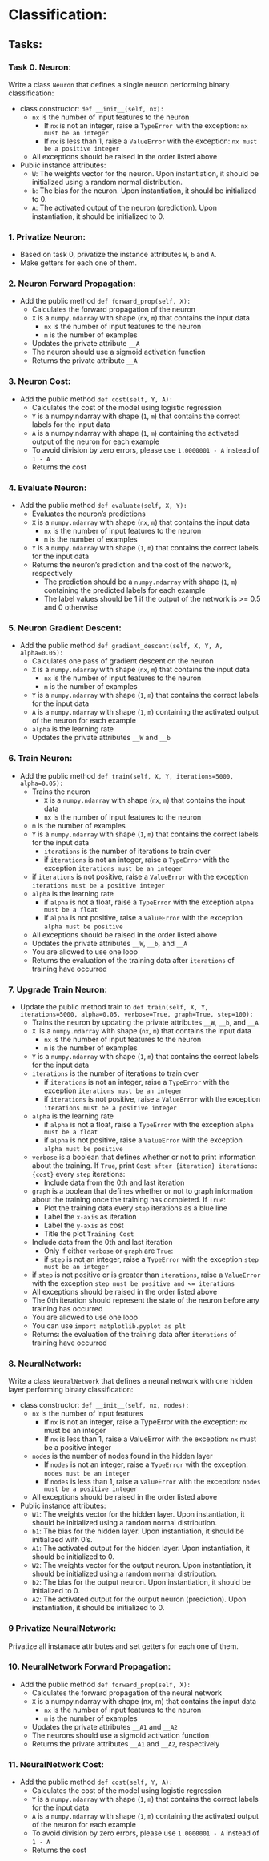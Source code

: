 # Classification:

## Tasks:

### Task 0. Neuron:
Write a class `Neuron` that defines a single neuron performing binary classification:

* class constructor: `def __init__(self, nx):`  
  * `nx` is the number of input features to the neuron  
    * If `nx` is not an integer, raise a `TypeError `with the exception: `nx must be an integer`  
    * If `nx` is less than 1, raise a `ValueError` with the exception: `nx must be a positive integer`  
  * All exceptions should be raised in the order listed above  
* Public instance attributes:  
  * `W`: The weights vector for the neuron. Upon instantiation, it should be initialized using a random normal distribution.  
  * `b`: The bias for the neuron. Upon instantiation, it should be initialized to 0.  
  * `A`: The activated output of the neuron (prediction). Upon instantiation, it should be initialized to 0.  

### 1. Privatize Neuron:
* Based on task 0, privatize the instance attributes `W`, `b` and `A`.
* Make getters for each one of them.

### 2. Neuron Forward Propagation:
* Add the public method `def forward_prop(self, X):`  
    * Calculates the forward propagation of the neuron  
  * `X` is a `numpy.ndarray` with shape (`nx`, `m`) that contains the input data  
    * `nx` is the number of input features to the neuron  
    * `m` is the number of examples  
  * Updates the private attribute `__A`  
  * The neuron should use a sigmoid activation function  
  * Returns the private attribute `__A`  

### 3. Neuron Cost:
* Add the public method `def cost(self, Y, A):`
	* Calculates the cost of the model using logistic regression
	* `Y` is a numpy.ndarray with shape (`1`, `m`) that contains the correct labels for the input data
	* `A` is a numpy.ndarray with shape (`1`, `m`) containing the activated output of the neuron for each example
	* To avoid division by zero errors, please use `1.0000001 - A` instead of `1 - A`
	* Returns the cost

### 4. Evaluate Neuron:
* Add the public method `def evaluate(self, X, Y):`
  * Evaluates the neuron’s predictions
  * `X` is a `numpy.ndarray` with shape (`nx`, `m`) that contains the input data
    * `nx` is the number of input features to the neuron
    * `m` is the number of examples
  * `Y` is a `numpy.ndarray` with shape (`1`, `m`) that contains the correct labels for the input data
  * Returns the neuron’s prediction and the cost of the network, respectively
    * The prediction should be a `numpy.ndarray` with shape (`1`, `m`) containing the predicted labels for each example
    * The label values should be 1 if the output of the network is >= 0.5 and 0 otherwise

### 5. Neuron Gradient Descent:
* Add the public method `def gradient_descent(self, X, Y, A, alpha=0.05):`
  * Calculates one pass of gradient descent on the neuron
  * `X` is a `numpy.ndarray` with shape (`nx`, `m`) that contains the input data
    * `nx` is the number of input features to the neuron
    * `m` is the number of examples
  * `Y` is a `numpy.ndarray` with shape (`1`, `m`) that contains the correct labels for the input data
  * `A` is a `numpy.ndarray` with shape (`1`, `m`) containing the activated output of the neuron for each example
  * `alpha` is the learning rate
  * Updates the private attributes `__W` and `__b`

### 6. Train Neuron:
* Add the public method `def train(self, X, Y, iterations=5000, alpha=0.05):`
  * Trains the neuron
    * `X` is a `numpy.ndarray` with shape (`nx`, `m`) that contains the input data
    * `nx` is the number of input features to the neuron
  * `m` is the number of examples
  * `Y` is a `numpy.ndarray` with shape (`1`, `m`) that contains the correct labels for the input data
    * `iterations` is the number of iterations to train over
    * if `iterations` is not an integer, raise a `TypeError` with the exception `iterations must be an integer`
  * if `iterations` is not positive, raise a `ValueError` with the exception `iterations must be a positive integer`
  * `alpha` is the learning rate
    * if `alpha` is not a float, raise a `TypeError` with the exception `alpha must be a float`
    * if `alpha` is not positive, raise a `ValueError` with the exception `alpha must be positive`
  * All exceptions should be raised in the order listed above
  * Updates the private attributes `__W`, `__b`, and `__A`
  * You are allowed to use one loop
  * Returns the evaluation of the training data after `iterations` of training have occurred

### 7. Upgrade Train Neuron:
* Update the public method train to `def train(self, X, Y, iterations=5000, alpha=0.05, verbose=True, graph=True, step=100):`
  * Trains the neuron by updating the private attributes `__W`, `__b`, and `__A`
  * `X `is a `numpy.ndarray` with shape (`nx`, `m`) that contains the input data
    * `nx` is the number of input features to the neuron
    * `m` is the number of examples
  * `Y` is a `numpy.ndarray` with shape (`1`, `m`) that contains the correct labels for the input data
  * `iterations` is the number of iterations to train over
    * if `iterations` is not an integer, raise a `TypeError` with the exception `iterations must be an integer`
    * if `iterations` is not positive, raise a `ValueError` with the exception `iterations must be a positive integer`
  * `alpha` is the learning rate
    * if `alpha` is not a float, raise a `TypeError` with the exception `alpha must be a float`
    * if `alpha` is not positive, raise a `ValueError` with the exception `alpha must be positive`
  * `verbose` is a boolean that defines whether or not to print information about the training. If `True`, print `Cost after {iteration} iterations: {cost}` every `step` iterations:
    * Include data from the 0th and last iteration
  * `graph` is a boolean that defines whether or not to graph information about the training once the training has completed. If `True`:
    * Plot the training data every `step` iterations as a blue line
    * Label the `x-axis` as iteration
    * Label the `y-axis` as cost
    * Title the plot `Training Cost`
  * Include data from the 0th and last iteration
    * Only if either `verbose` or `graph` are `True`:
    * if `step` is not an integer, raise a `TypeError` with the exception `step must be an integer`
  * if `step` is not positive or is greater than `iterations`, raise a `ValueError` with the exception `step must be positive and <= iterations`
  * All exceptions should be raised in the order listed above
  * The 0th iteration should represent the state of the neuron before any training has occurred
  * You are allowed to use one loop
  * You can use `import matplotlib.pyplot as plt`
  * Returns: the evaluation of the training data after `iterations` of training have occurred

### 8. NeuralNetwork:
Write a class `NeuralNetwork` that defines a neural network with one hidden layer performing binary classification:
  * class constructor: `def __init__(self, nx, nodes):`
    * `nx` is the number of input features
      * If `nx` is not an integer, raise a TypeError with the exception: `nx` must be an integer
      * If `nx` is less than 1, raise a ValueError with the exception: `nx` must be a positive integer
    * `nodes` is the number of nodes found in the hidden layer
      * If `nodes` is not an integer, raise a `TypeError` with the exception: `nodes must be an integer`
      * If `nodes` is less than 1, raise a `ValueError` with the exception: `nodes must be a positive integer`
    * All exceptions should be raised in the order listed above
  * Public instance attributes:
    * `W1`: The weights vector for the hidden layer. Upon instantiation, it should be initialized using a random normal distribution.
    * `b1`: The bias for the hidden layer. Upon instantiation, it should be initialized with 0’s.
    * `A1`: The activated output for the hidden layer. Upon instantiation, it should be initialized to 0.
    * `W2`: The weights vector for the output neuron. Upon instantiation, it should be initialized using a random normal distribution.
    * `b2`: The bias for the output neuron. Upon instantiation, it should be initialized to 0.
    * `A2`: The activated output for the output neuron (prediction). Upon instantiation, it should be initialized to 0.

### 9 Privatize NeuralNetwork:
Privatize all instanace attributes and set getters for each one of them.

### 10. NeuralNetwork Forward Propagation:
* Add the public method `def forward_prop(self, X):`
  * Calculates the forward propagation of the neural network
  * `X` is a numpy.ndarray with shape (nx, m) that contains the input data
    * `nx` is the number of input features to the neuron
    * `m` is the number of examples
  * Updates the private attributes `__A1` and `__A2`
  * The neurons should use a sigmoid activation function
  * Returns the private attributes `__A1` and `__A2`, respectively

### 11. NeuralNetwork Cost:
* Add the public method `def cost(self, Y, A):`
  * Calculates the cost of the model using logistic regression
  * `Y` is a `numpy.ndarray` with shape (`1`, `m`) that contains the correct labels for the input data
  * `A` is a `numpy.ndarray` with shape (`1`, `m`) containing the activated output of the neuron for each example
  * To avoid division by zero errors, please use `1.0000001 - A` instead of `1 - A`
  * Returns the cost
